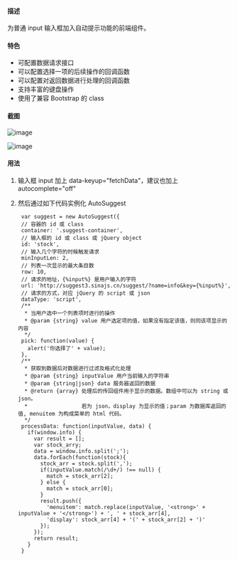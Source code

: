 #### 描述

为普通 input 输入框加入自动提示功能的前端组件。

#### 特色

* 可配置数据请求接口
* 可以配置选择一项的后续操作的回调函数
* 可以配置对返回数据进行处理的回调函数
* 支持丰富的键盘操作
* 使用了兼容 Bootstrap 的 class

#### 截图
![image](http://www.zhxl.me/wp-content/uploads/2014/02/B8C26632-FCB0-41C2-AE4B-8303DBACE8C3-1024x663.jpg)

![image](http://www.zhxl.me/wp-content/uploads/2014/02/EC9191D5-E5B0-4FAC-B163-74D5B4A0C24E-1024x663.jpg)

#### 用法

1. 输入框 input 加上 data-keyup="fetchData"，建议也加上 autocomplete="off"

2. 然后通过如下代码实例化 AutoSuggest

        var suggest = new AutoSuggest({
        // 容器的 id 或 class
        container: '.suggest-container',
        // 输入框的 id 或 class 或 jQuery object
        id: 'stock',
        // 输入几个字符的时候触发请求
        minInputLen: 2,
        // 列表一次显示的最大条目数
        row: 10,
        // 请求的地址，{%input%} 是用户输入的字符
        url: 'http://suggest3.sinajs.cn/suggest/?name=info&key={%input%}',
        // 请求的方式，对应 jQuery 的 script 或 json
        dataType: 'script',
        /**
         * 当用户选中一个列表项时进行的操作
         * @param {string} value 用户选定项的值，如果没有指定该值，则同该项显示的内容
         */
        pick: function(value) {
          alert('你选择了' + value);
        },
        /**
         * 获取到数据后对数据进行过滤及格式化处理
         * @param {string} inputValue 用户当前输入的字符串
         * @param {string|json} data 服务器返回的数据
         * @return {array} 处理后的传回组件用于显示的数据。数组中可以为 string 或 json。
         *                 若为 json，display 为显示的值；param 为数据库返回的值, menuitem 为构成菜单的 html 代码。
         */
        processData: function(inputValue, data) {
          if(window.info) {
            var result = [];
            var stock_arry;
            data = window.info.split(';');
            data.forEach(function(stock){
              stock_arr = stock.split(',');
              if(inputValue.match(/\d+/) !== null) {
                match = stock_arr[2];
              } else {
                match = stock_arr[0];
              }
              result.push({
                'menuitem': match.replace(inputValue, '<strong>' + inputValue + '</strong>') + ', ' + stock_arr[4],
                'display': stock_arr[4] + '(' + stock_arr[2] + ')'
              });      
            });
            return result;
          }
        }